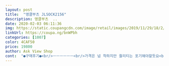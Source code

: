 ```yaml
---
layout: post 
title:  "앵클부츠 JLSOCK2156" 
description: 앵클부츠  ..
date: 2020-02-03 06:11:36 
img: https://static.coupangcdn.com/image/retail/images/2019/11/29/18/2/5515e1fc-d600-4eec-bfa0-f73c91b8330e.jpg 
linkUrl: https://coupa.ng/bnWPbh 
categories: [1007] 
color: 4CAF50 
price: 19800 
author: Ask View Shop 
cont:  "●구매후기●<br/>ㅡㅡㅡㅡㅡㅡ<br/>가격은 넘 착하지만 퀄리티는 포기해야할듯요<br/>가격이 싸서 큰 기대는 없었어요.<br/><br/>가볍고 편한 신발이 짱이라면<br/>가성비 좋아요.<br/><br/>그렇습니다ㅠㅠ<br/>그리고 제가 발 볼도 넓고 발목이 좀 굵은편시라 발목 부분도<br/>글구 신고 걸을때 또각거리는 소리는 더 거슬려요<br/>기대했던것 보다 진짜 너무너무 이뻐요 ㅠ<br/>더 길면 종아리가 짤막해보이거든요.<br/><br/>만족스러움~^^<br/>발가락도 쪼꼼 아프구... <br/><br/>발목이 살짝 여유있어서 편하고, 발목길이도 너무 길지 않아서 종아리 라인을 살려주는 것 같아요.<br/><br/>사이즈는 정사이즈로 딱 주문하시면 될 거 같아용 : )<br/>아이보리와 블랙 구매,<br/>안맞을거 같았는데 그냥 완전 딱 맞습니다 !<br/>얇은 플라스틱이 바닥이 닿는 소리가 정말 값싼신발이구나!!!를 바로 귀로 느끼게해주는듯.<br/>.<br/><br/>이 아인... <br/>.<br/> 살짝 모조품신은것 같은 기분안좋은 가벼움?  이런느낌은 첨이라... <br/>당황ㅜㅠ<br/>잘 신으면 다음해도 가능할 듯~^^<br/>재질은 가격만큼인 듯, 디자인과 착화감은 좋아요.<br/><br/>저렴해서 얇고 그럴 줄 알았는데 전혀 그러지도 않아요 !<br/>제가 싼맛에 사놓곤 넘 질적인 지적이 많네요<br/>지금 처음 신고 나왔는데 편하고 싼티 안나네요 ㅎ<br/>참고하세욤<br/>한계절 신고 버려도 되는 가격,<br/>" 
---
```


